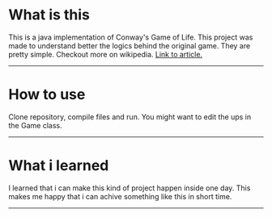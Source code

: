 # What is this
This is a java implementation of Conway's Game of Life.
This project was made to understand better the logics behind the original game. They are pretty simple.
Checkout more on wikipedia. [Link to article.](https://en.wikipedia.org/wiki/Conway%27s_Game_of_Life)

***
# How to use
Clone repository, compile files and run.
You might want to edit the ups in the Game class.
***
# What i learned
I learned that i can make this kind of project happen inside one day. This makes me happy that i can achive something like this in short time.
***